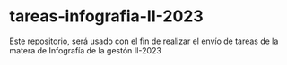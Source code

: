 # tareas-infografia-II-2023

Este repositorio, será usado con el fin de realizar el envío de tareas de la
matera de Infografía de la gestón II-2023
